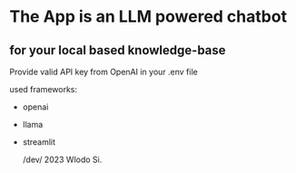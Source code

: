 # The App is an LLM powered chatbot
## for your local based knowledge-base

Provide valid API key from OpenAI in your .env file

used frameworks:
- openai
- llama
- streamlit

  /dev/ 2023 Wlodo Si.
